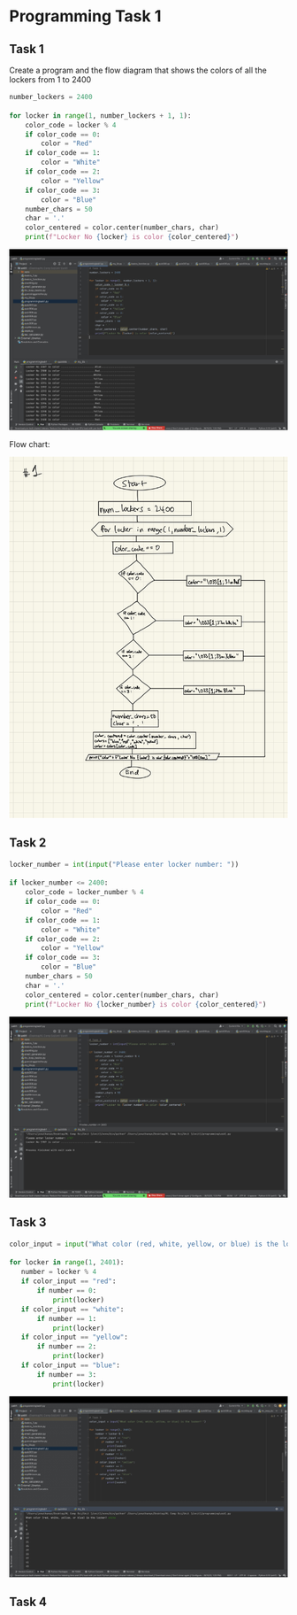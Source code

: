 # Programming Task 1

## Task 1
Create a program and the flow diagram that shows the colors of all the lockers from 1 to 2400


```.py
number_lockers = 2400

for locker in range(1, number_lockers + 1, 1):
    color_code = locker % 4
    if color_code == 0:
        color = "Red"
    if color_code == 1:
        color = "White"
    if color_code == 2:
        color = "Yellow"
    if color_code == 3:
        color = "Blue"
    number_chars = 50
    char = '.'
    color_centered = color.center(number_chars, char)
    print(f"Locker No {locker} is color {color_centered}")
```


![](prgmtask1_task1.jpg)


Flow chart:

![](prgmtask1_task1flowchart.jpg)


## Task 2


```.py
locker_number = int(input("Please enter locker number: "))

if locker_number <= 2400:
    color_code = locker_number % 4
    if color_code == 0:
        color = "Red"
    if color_code == 1:
        color = "White"
    if color_code == 2:
        color = "Yellow"
    if color_code == 3:
        color = "Blue"
    number_chars = 50
    char = '.'
    color_centered = color.center(number_chars, char)
    print(f"Locker No {locker_number} is color {color_centered}")
 ```
 
 
 ![](prgmtask1_task2.jpg)
 
 
 ## Task 3
 
 
 ```.py
 color_input = input("What color (red, white, yellow, or blue) is the locker? ")

for locker in range(1, 2401):
    number = locker % 4
    if color_input == "red":
        if number == 0:
            print(locker)
    if color_input == "white":
        if number == 1:
            print(locker)
    if color_input == "yellow":
        if number == 2:
            print(locker)
    if color_input == "blue":
        if number == 3:
            print(locker)
 ```
 
 
 ![](prgmtask1_task3.jpg)
 
 
 ## Task 4


